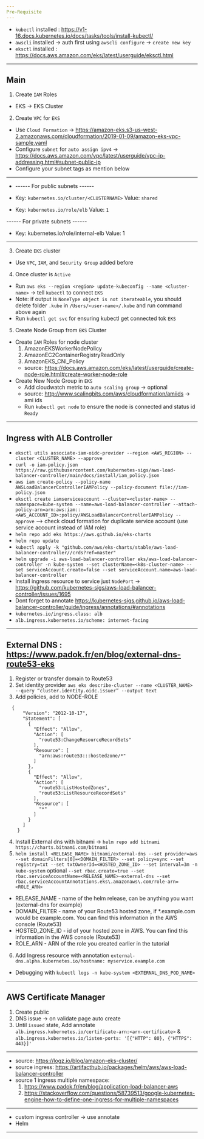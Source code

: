 ```yaml
---
Pre-Requisite
---
```

- `kubectl` installed : https://v1-16.docs.kubernetes.io/docs/tasks/tools/install-kubectl/
- `awscli` installed -> auth first using `awscli configure` -> `create new key`
- `eksctl` installed : https://docs.aws.amazon.com/eks/latest/userguide/eksctl.html

---
Main
---
1. Create `IAM` Roles
  - EKS -> EKS Cluster
2. Create `VPC` for `EKS`
  - Use `Cloud Formation` -> https://amazon-eks.s3-us-west-2.amazonaws.com/cloudformation/2019-01-09/amazon-eks-vpc-sample.yaml
  - Configure `subnet` for `auto assign ipv4` -> https://docs.aws.amazon.com/vpc/latest/userguide/vpc-ip-addressing.html#subnet-public-ip
  - Configure your subnet tags as mention below
-----------------
  - ------ For public subnets ------
  - Key: `kubernetes.io/cluster/<CLUSTERNAME>`
    Value: `shared`

  - Key: `kubernetes.io/role/elb`
    Value: `1`

  ------ For private subnets ------
  - Key: kubernetes.io/role/internal-elb
    Value: 1
---------------------
3. Create `EKS` cluster
  - Use `VPC`, `IAM`, and `Security Group` added before
4. Once cluster is `Active`
  - Run `aws eks --region <region> update-kubeconfig --name <cluster-name>` -> tell `kubectl` to connect `EKS`
  - Note: if output is `NoneType object is not iterateable`, you should delete folder `.kube` in `/Users/<user-name>/.kube` and run command above again
  - Run `kubectl get svc` for ensuring kubectl get connected tok `EKS`
5. Create Node Group from `EKS` Cluster
  - Create `IAM` Roles for node cluster
    1. AmazonEKSWorkerNodePolicy
    2. AmazonEC2ContainerRegistryReadOnly
    3. AmazonEKS_CNI_Policy
    - source: https://docs.aws.amazon.com/eks/latest/userguide/create-node-role.html#create-worker-node-role
  - Create New Node Group in `EKS`  
    - Add cloudwatch metric to `auto scaling group` -> optional
    - source: http://www.scalingbits.com/aws/cloudformation/amiids -> ami ids
    - Run `kubectl get node` to ensure the node is connected and status id `Ready`

---
Ingress with ALB Controller
---
- `eksctl utils associate-iam-oidc-provider --region <AWS_REGION> --cluster <CLUSTER_NAME> --approve`
- `curl -o iam-policy.json https://raw.githubusercontent.com/kubernetes-sigs/aws-load-balancer-controller/main/docs/install/iam_policy.json`
- `aws iam create-policy --policy-name AWSLoadBalancerControllerIAMPolicy --policy-document file://iam-policy.json`
- `eksctl create iamserviceaccount --cluster=<cluster-name> --namespace=kube-system --name=aws-load-balancer-controller --attach-policy-arn=arn:aws:iam::<AWS_ACCOUNT_ID>:policy/AWSLoadBalancerControllerIAMPolicy --approve` --> check cloud formation for duplicate service account (use service account instead of IAM role)
- `helm repo add eks https://aws.github.io/eks-charts`
- `helm repo update`
- `kubectl apply -k "github.com/aws/eks-charts/stable/aws-load-balancer-controller//crds?ref=master"`
- `helm upgrade -i aws-load-balancer-controller eks/aws-load-balancer-controller -n kube-system --set clusterName=<k8s-cluster-name> --set serviceAccount.create=false --set serviceAccount.name=aws-load-balancer-controller`
- Install ingress resource to service just `NodePort` -> https://github.com/kubernetes-sigs/aws-load-balancer-controller/issues/1695
- Dont forget to annotate https://kubernetes-sigs.github.io/aws-load-balancer-controller/guide/ingress/annotations/#annotations
- `kubernetes.io/ingress.class: alb`
- `alb.ingress.kubernetes.io/scheme: internet-facing`

---
External DNS : https://www.padok.fr/en/blog/external-dns-route53-eks
---
1. Register or transfer domain to Route53
2. Set identity provider `aws eks describe-cluster --name <CLUSTER_NAME> --query “cluster.identity.oidc.issuer” --output text`
3. Add policies, add to NODE-ROLE
```
  {
      "Version": "2012-10-17",
      "Statement": [
        {
          "Effect": "Allow",
          "Action": [
            "route53:ChangeResourceRecordSets"
          ],
          "Resource": [
            "arn:aws:route53:::hostedzone/*"
          ]
        },
        {
          "Effect": "Allow",
          "Action": [
            "route53:ListHostedZones",
            "route53:ListResourceRecordSets"
          ],
          "Resource": [
            "*"
          ]
        }
      ]
    }
```
4. Install External dns with bitnami -> `helm repo add bitnami https://charts.bitnami.com/bitnami`
5. `helm install <RELEASE_NAME> bitnami/external-dns --set provider=aws --set domainFilters[0]=<DOMAIN_FILTER> --set policy=sync --set registry=txt --set txtOwnerId=<HOSTED_ZONE_ID> --set interval=3m -n kube-system` optional `--set rbac.create=true --set rbac.serviceAccountName=<RELEASE_NAME>-external-dns --set rbac.serviceAccountAnnotations.eks\.amazonaws\.com/role-arn=<ROLE_ARN>`
  - RELEASE_NAME - name of the helm release, can be anything you want (external-dns for example)
  - DOMAIN_FILTER - name of your Route53 hosted zone, if *.example.com would be example.com. You can find this information in the AWS console (Route53)
  - HOSTED_ZONE_ID - id of your hosted zone in AWS. You can find this information in the AWS console (Route53)
  - ROLE_ARN - ARN of the role you created earlier in the tutorial
6. Add Ingress resource with annotation `external-dns.alpha.kubernetes.io/hostname: myservice.example.com ` 
- Debugging with `kubectl logs -n kube-system <EXTERNAL_DNS_POD_NAME>`

---
AWS Certificate Manager
---
1. Create public
2. DNS issue -> on validate page auto create
3. Until `issued` state, Add annotate `alb.ingress.kubernetes.io/certificate-arn:<arn-certificate>` & `alb.ingress.kubernetes.io/listen-ports: '[{"HTTP": 80}, {"HTTPS": 443}]'`
--------------------------------------------------------------------------------------------------------

- source: https://logz.io/blog/amazon-eks-cluster/
- source ingress: https://artifacthub.io/packages/helm/aws/aws-load-balancer-controller
- source 1 ingress multiple namespace:
  1. https://www.padok.fr/en/blog/application-load-balancer-aws
  2. https://stackoverflow.com/questions/58739513/google-kubernetes-engine-how-to-define-one-ingress-for-multiple-namespaces

-------------------------------------------------------------------------------------------------------- 
- custom ingress controller -> use annotate
- Helm
--------------------------------------------------------------------------------------------------------
